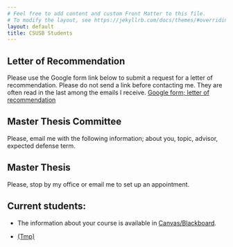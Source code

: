 ```yaml
---
# Feel free to add content and custom Front Matter to this file.
# To modify the layout, see https://jekyllrb.com/docs/themes/#overriding-theme-defaults
layout: default
title: CSUSB Students
---
```

## Letter of Recommendation
Please use the Google form link below to submit a request for a letter of recommendation. Please do not send a link before contacting me. They are often read in the last among the emails I receive.
[Google form; letter of recommendation](https://docs.google.com/forms/d/e/1FAIpQLSdn4IrN8rbJoZKeyllsy_Julb6ewWqrE4vapk-0H7Fm6oPHDw/viewform?usp=sf_link)

## Master Thesis Committee
Please, email me with the following information; about you, topic, advisor, expected defense term. 

## Master Thesis
Please, stop by my office or email me to set up an appointment. 

## Current students: 
  * The information about your course is available in [Canvas/Blackboard](https://my.csusb.edu/default/mycoyote/index).

  * [(Tmp)](https://docs.google.com/forms/d/e/1FAIpQLSdp1JPXNdAykxoD_xpwynKTf1fQTJpYr9ycYibky8hcfGvbWg/viewform?usp=sf_link)
<!-- | Tables        | Are           | Cool  |
| ------------- |:-------------:| -----:|
| col 3 is      | right-aligned | $1600 |
| col 2 is      | centered      |   $12 |
| zebra stripes | are neat      |    $1 | -->

<!-- Email: youngsu.kim at csusb.edu -->

